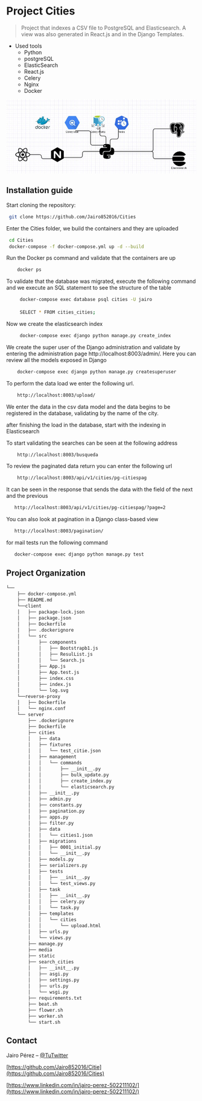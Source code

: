 
# Project Cities 
> Project that indexes a CSV file to PostgreSQL and Elasticsearch. A view was also generated in React.js and in the Django Templates.

* Used tools
    * Python
    * postgreSQL
    * ElasticSearch
    * React.js
    * Celery
    * Nginx
    * Docker

![](clou1.JPG)


## Installation guide

Start cloning the repository:

```sh
 git clone https://github.com/Jairo852016/Cities

```

Enter the Cities folder, we build the containers and they are uploaded

```sh
 cd Cities
 docker-compose -f docker-compose.yml up -d --build

```

Run the Docker ps command and validate that the containers are up

```sh
    docker ps

```
To validate that the database was migrated, execute the following command and we execute an SQL statement to see the structure of the table

```sh
     docker-compose exec database psql cities -U jairo

     SELECT * FROM cities_cities;

```

Now we create the elasticsearch index

```sh
     docker-compose exec django python manage.py create_index

```
We create the super user of the Django administration and validate by entering the administration page http://localhost:8003/admin/.
Here you can review all the models exposed in Django

```sh
    docker-compose exec django python manage.py createsuperuser

```

To perform the data load we enter the following url.
```sh
    http://localhost:8003/upload/

```
We enter the data in the csv data model and the data begins to be registered in the database, validating by the name of the city.

after finishing the load in the database, start with the indexing in Elasticsearch

To start validating the searches can be seen at the following address

```sh
    http://localhost:8003/busqueda

```
To review the paginated data return you can enter the following url

```sh
    http://localhost:8003/api/v1/cities/pg-citiespag

```

It can be seen in the response that sends the data with the field of the next and the previous

```sh
   http://localhost:8003/api/v1/cities/pg-citiespag/?page=2

```
You can also look at pagination in a Django class-based view

```sh
   http://localhost:8003/pagination/

```

for mail tests run the following command

```sh
   docker-compose exec django python manage.py test
```




## Project Organization
    
    
    └──
        ├── docker-compose.yml
        ├── README.md 
        └──client
        │   ├── package-lock.json
        │   ├── package.json
        │   ├── Dockerfile
        │   ├── .dockerignore
        │   └── src
        │       ├── components   
        │       │   ├── Bootstrapb1.js
        │       │   ├── ResulList.js
        │       │   └── Search.js
        │       ├── App.js
        │       ├── App.test.js
        │       ├── index.css
        │       ├── index.js
        │       └── log.svg
        └──reverse-proxy
        │   ├── Dockerfile
        │   └── nginx.conf
        └── server
            ├── .dockerignore
            ├── Dockerfile
            ├── cities
            │   ├── data
            │   ├── fixtures        
            │   │   └── test_citie.json
            │   ├── management   
            │   │   └── commands
            │   │       ├── __init__.py
            │   │       ├── bulk_update.py
            │   │       ├── create_index.py
            │   │       └── elasticsearch.py
            │   ├── __init__.py
            │   ├── admin.py
            │   ├── constants.py
            │   ├── pagination.py
            │   ├── apps.py
            │   ├── filter.py
            │   ├── data
            │   │   └── cities1.json
            │   ├── migrations
            │   │   ├── 0001_initial.py
            │   │   └── __init__.py
            │   ├── models.py
            │   ├── serializers.py
            │   ├── tests
            │   │   ├── __init__.py
            │   │   └── test_views.py
            │   ├── task
            │   │   ├── __init__.py
            │   │   ├── celery.py
            │   │   └── task.py
            │   ├── templates
            │   │   └── cities
            │   │       └── upload.html
            │   ├── urls.py
            │   └── views.py
            ├── manage.py
            ├── media
            ├── static
            ├── search_cities
            │   ├── __init__.py
            │   ├── asgi.py
            │   ├── settings.py
            │   ├── urls.py
            │   └── wsgi.py
            ├── requirements.txt
            ├── beat.sh
            ├── flower.sh
            ├── worker.sh
            └── start.sh

## Contact

Jairo Pérez – [@TuTwitter](https://twitter.com/jairo85cd1) 

[https://github.com/Jairo852016/Citie](https://github.com/Jairo852016/Cities)

[https://www.linkedin.com/in/jairo-perez-502211102/](https://www.linkedin.com/in/jairo-perez-502211102/)
